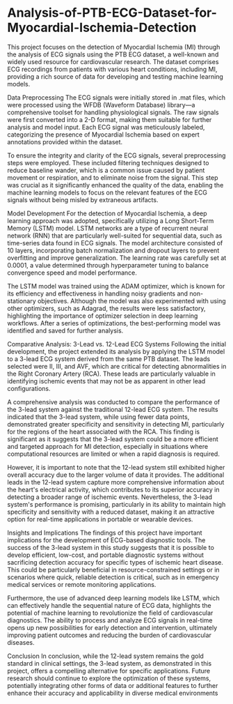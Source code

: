 # Analysis-of-PTB-ECG-Dataset-for-Myocardial-Ischemia-Detection
This project focuses on the detection of Myocardial Ischemia (MI) through the analysis of ECG signals using the PTB ECG dataset, a well-known and widely used resource for cardiovascular research. The dataset comprises ECG recordings from patients with various heart conditions, including MI, providing a rich source of data for developing and testing machine learning models.

Data Preprocessing
The ECG signals were initially stored in .mat files, which were processed using the WFDB (Waveform Database) library—a comprehensive toolset for handling physiological signals. The raw signals were first converted into a 2-D format, making them suitable for further analysis and model input. Each ECG signal was meticulously labeled, categorizing the presence of Myocardial Ischemia based on expert annotations provided within the dataset.

To ensure the integrity and clarity of the ECG signals, several preprocessing steps were employed. These included filtering techniques designed to reduce baseline wander, which is a common issue caused by patient movement or respiration, and to eliminate noise from the signal. This step was crucial as it significantly enhanced the quality of the data, enabling the machine learning models to focus on the relevant features of the ECG signals without being misled by extraneous artifacts.

Model Development
For the detection of Myocardial Ischemia, a deep learning approach was adopted, specifically utilizing a Long Short-Term Memory (LSTM) model. LSTM networks are a type of recurrent neural network (RNN) that are particularly well-suited for sequential data, such as time-series data found in ECG signals. The model architecture consisted of 10 layers, incorporating batch normalization and dropout layers to prevent overfitting and improve generalization. The learning rate was carefully set at 0.0001, a value determined through hyperparameter tuning to balance convergence speed and model performance.

The LSTM model was trained using the ADAM optimizer, which is known for its efficiency and effectiveness in handling noisy gradients and non-stationary objectives. Although the model was also experimented with using other optimizers, such as Adagrad, the results were less satisfactory, highlighting the importance of optimizer selection in deep learning workflows. After a series of optimizations, the best-performing model was identified and saved for further analysis.

Comparative Analysis: 3-Lead vs. 12-Lead ECG Systems
Following the initial development, the project extended its analysis by applying the LSTM model to a 3-lead ECG system derived from the same PTB dataset. The leads selected were II, III, and AVF, which are critical for detecting abnormalities in the Right Coronary Artery (RCA). These leads are particularly valuable in identifying ischemic events that may not be as apparent in other lead configurations.

A comprehensive analysis was conducted to compare the performance of the 3-lead system against the traditional 12-lead ECG system. The results indicated that the 3-lead system, while using fewer data points, demonstrated greater specificity and sensitivity in detecting MI, particularly for the regions of the heart associated with the RCA. This finding is significant as it suggests that the 3-lead system could be a more efficient and targeted approach for MI detection, especially in situations where computational resources are limited or when a rapid diagnosis is required.

However, it is important to note that the 12-lead system still exhibited higher overall accuracy due to the larger volume of data it provides. The additional leads in the 12-lead system capture more comprehensive information about the heart's electrical activity, which contributes to its superior accuracy in detecting a broader range of ischemic events. Nevertheless, the 3-lead system's performance is promising, particularly in its ability to maintain high specificity and sensitivity with a reduced dataset, making it an attractive option for real-time applications in portable or wearable devices.

Insights and Implications
The findings of this project have important implications for the development of ECG-based diagnostic tools. The success of the 3-lead system in this study suggests that it is possible to develop efficient, low-cost, and portable diagnostic systems without sacrificing detection accuracy for specific types of ischemic heart disease. This could be particularly beneficial in resource-constrained settings or in scenarios where quick, reliable detection is critical, such as in emergency medical services or remote monitoring applications.

Furthermore, the use of advanced deep learning models like LSTM, which can effectively handle the sequential nature of ECG data, highlights the potential of machine learning to revolutionize the field of cardiovascular diagnostics. The ability to process and analyze ECG signals in real-time opens up new possibilities for early detection and intervention, ultimately improving patient outcomes and reducing the burden of cardiovascular diseases.

Conclusion
In conclusion, while the 12-lead system remains the gold standard in clinical settings, the 3-lead system, as demonstrated in this project, offers a compelling alternative for specific applications. Future research should continue to explore the optimization of these systems, potentially integrating other forms of data or additional features to further enhance their accuracy and applicability in diverse medical environments
